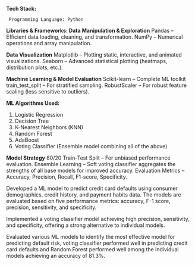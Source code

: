 **Tech Stack:**

     Programming Language: Python 

**Libraries & Frameworks: Data Manipulation & Exploration**
    Pandas – Efficient data loading, cleaning, and transformation.
    NumPy – Numerical operations and array manipulation.

**Data Visualization**
    Matplotlib – Plotting static, interactive, and animated visualizations.
    Seaborn – Advanced statistical plotting (heatmaps, distribution plots, etc.).

**Machine Learning & Model Evaluation**
    Scikit-learn – Complete ML toolkit
    train_test_split – For stratified sampling.
    RobustScaler – For robust feature scaling (less sensitive to outliers).

**ML Algorithms Used:**
   1. Logistic Regression
   2. Decision Tree
   3. K-Nearest Neighbors (KNN)
   4. Random Forest
   5. AdaBoost
   6. Voting Classifier (Ensemble model combining all of the above)

**Model Strategy**
     80/20 Train-Test Split – For unbiased performance evaluation.
     Ensemble Learning – Soft voting classifier aggregates the strengths of all base models for improved accuracy.
     Evaluation Metrics – Accuracy, Precision, Recall, F1-score, Specificity.



Developed a ML model to predict credit card defaults using consumer demographics, credit history, and payment habits data. The models are evaluated based on five performance metrics: accuracy, F-1 score, precision, sensitivity, and specificity.

Implemented a voting classifier model achieving high precision, sensitivity, and specificity, offering a strong alternative to individual models. 

Evaluated various ML models to identify the most effective model for predicting default risk, voting classifier performed well in predicting credit card defaults and Random Forest performed well among the individual models achieving an accuracy of 81.3%.
